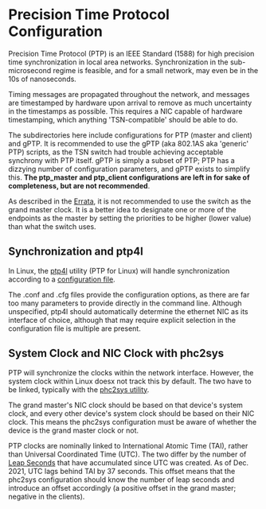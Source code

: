 # Precision Time Protocol Configuration

Precision Time Protocol (PTP) is an IEEE Standard (1588) for high precision time synchronization in local area networks. Synchronization in the sub-microsecond regime is feasible, and for a small network, may even be in the 10s of nanoseconds.

Timing messages are propagated throughout the network, and messages are timestamped by hardware upon arrival to remove as much uncertainty in the timestamps as possible. This requires a NIC capable of hardware timestamping, which anything 'TSN-compatible' should be able to do.

The subdirectories here include configurations for PTP (master and client) and gPTP. It is recommended to use the gPTP (aka 802.1AS aka 'generic' PTP) scripts, as the TSN switch had trouble achieving acceptable synchrony with PTP itself. gPTP is simply a subset of PTP; PTP has a dizzying number of configuration parameters, and gPTP exists to simplify this. **The ptp_master and ptp_client configurations are left in for sake of completeness, but are not recommended**.

As described in the [Errata](../info_and_errata.md#errata), it is not recommended to use the switch as the grand master clock. It is a better idea to designate one or more of the endpoints as the master by setting the priorities to be higher (lower value) than what the switch uses.

## Synchronization and ptp4l

In Linux, the [ptp4l](https://linux.die.net/man/8/ptp4l) utility (PTP for Linux) will handle synchronization according to a [configuration file](https://github.com/openil/linuxptp/tree/master/configs).

The .conf and .cfg files provide the configuration options, as there are far too many parameters to provide directly in the command line. Although unspecified, ptp4l should automatically determine the ethernet NIC as its interface of choice, although that may require explicit selection in the configuration file is multiple are present.

## System Clock and NIC Clock with phc2sys

PTP will synchronize the clocks within the network interface. However, the system clock within Linux doesx not track this by default. The two have to be linked, typically with the [phc2sys utility](https://manpages.ubuntu.com/manpages/focal/en/man8/phc2sys.8.html).

The grand master's NIC clock should be based on that device's system clock, and every other device's system clock should be based on their NIC clock. This means the phc2sys configuration must be aware of whether the device is the grand master clock or not.

PTP clocks are nominally linked to International Atomic Time (TAI), rather than Universal Coordinated Time (UTC). The two differ by the number of [Leap Seconds](https://en.wikipedia.org/wiki/Leap_second) that have accumulated since UTC was created. As of Dec. 2021, UTC lags behind TAI by 37 seconds. This offset means that the phc2sys configuration should know the number of leap seconds and introduce an offset accordingly (a positive offset in the grand master; negative in the clients).
